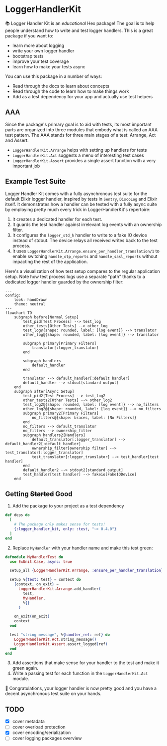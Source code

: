 # LoggerHandlerKit

📚 Logger Handler Kit is an _educational_ Hex package! The goal is to help people
understand how to write and test logger handlers. This is a great package if you
want to:

* learn more about logging
* write your own logger handler
* bootstrap tests
* improve your test coverage
* learn how to make your tests async

You can use this package in a number of ways:

* Read through the docs to learn about concepts
* Read through the code to learn how to make things work
* Add as a test dependency for your app and actually use test helpers

## AAA

Since the package's primary goal is to aid with tests, its most important parts
are organized into three modules that embody what is called an AAA test pattern. The
AAA stands for three main stages of a test: Arrange, Act and Assert:

* `LoggerHandlerKit.Arrange` helps with setting up handlers for tests
* `LoggerHandlerKit.Act` suggests a menu of interesting test cases
* `LoggerHandlerKit.Assert` provides a single assert function with a very important job

## Example Test Suite

Logger Handler Kit comes with a fully asynchronous test suite for the default
Elixir logger handler, inspired by tests in `Sentry`, `DiscoLog` and Elixir
itself. It demonstrates how a handler can be tested with a fully async suite by
employing pretty much every trick in LoggerHandlerKit's repertoire:

1. It creates a dedicated handler for each test. 
2. It guards the test handler against irrelevant log events with an ownership filter. 
3. It configures the `logger_std_h` handler to write to a fake IO device instead of
stdout. The device relays all received writes back to the test process. 
4. It uses `LoggerHandlerKit.Arrange.ensure_per_handler_translation/1` to enable
switching `handle_otp_reports` and `handle_sasl_reports` without impacting the rest
of the application.

Here's a visualization of how test setup compares to the regular application
setup. Note how test process logs use a separate "path" thanks to a dedicated
logger handler guarded by the ownership filter:


```mermaid
---
config:
    look: handDrawn
    theme: neutral
---
flowchart TD
    subgraph before[Normal Setup]
        test_pid[Test Process] --> test_log
        other_tests[Other Tests] --> other_log 
        test_log@{shape: rounded, label: [log event]} --> translator
        other_log@{shape: rounded, label: [log event]} --> translator
        
        subgraph primary[Primary Filters]
            translator[:logger_translator]
        end
        
        subgraph handlers
            default_handler
        end
        
        translator --> default_handler[:default handler]
        default_handler --> stdout[standard output]
    end
    subgraph after[Async Setup]
        test_pid2[Test Process] --> test_log2
        other_tests2[Other Tests] --> other_log2 
        test_log2@{shape: rounded, label: [log event]} --> no_filters
        other_log2@{shape: rounded, label: [log event]} --> no_filters
        subgraph primary2[Primary Filters]
            no_filters@{shape: braces, label: [No Filters]}
        end
        no_filters --> default_translator
        no_filters --> ownership_filter
        subgraph handlers2[Handlers]
            default_translator[:logger_translator] --> default_handler2[:default handler]
            ownership_filter[ownership filter] --> test_translator[:logger_translator]
            test_translator[:logger_translator] --> test_handler[test handler]
        end
        default_handler2 --> stdout2[standard output]
        test_handler[test handler] --> fakeio[FakeIODevice]
    end
```

## Getting ~~Started~~ Good

1. Add the package to your project as a test dependency

```elixir
def deps do
  [
    # The package only makes sense for tests!
    {:logger_handler_kit, only: :test, "~> 0.4.0"}
  ]
end
```

2. Replace `MyHandler` with your handler name and make this test green:

```elixir
defmodule MyHandlerTest do
  use ExUnit.Case, async: true

  setup_all {LoggerHandlerKit.Arrange, :ensure_per_handler_translation}

  setup %{test: test} = context do
    {context, on_exit} =
      LoggerHandlerKit.Arrange.add_handler(
        test,
        MyHandler,
        %{}
      )

    on_exit(on_exit)
    context
  end

  test "string message", %{handler_ref: ref} do
    LoggerHandlerKit.Act.string_message()
    LoggerHandlerKit.Assert.assert_logged(ref)
  end
end
```

3. Add assertions that make sense for your handler to the test and make it green again.
4. Write a passing test for each function in the `LoggerHandlerKit.Act` module.

🎉 Congratulations, your logger handler is now pretty good and you have a decent asynchronous test suite on your hands.

## TODO

* [x] cover metadata
* [ ] cover overload protection
* [x] cover encoding/serialization
* [ ] cover logging packages overview